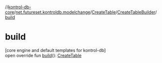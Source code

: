 //[kontrol-db-core](../../../../index.md)/[net.futureset.kontroldb.modelchange](../../index.md)/[CreateTable](../index.md)/[CreateTableBuilder](index.md)/[build](build.md)

# build

[core engine and default templates for kontrol-db]\
open override fun [build](build.md)(): [CreateTable](../index.md)
